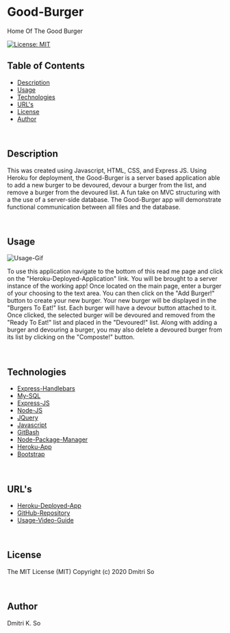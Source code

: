 # Good-Burger
Home Of The Good Burger

[![License: MIT](https://img.shields.io/badge/License-MIT-yellow.svg)](https://opensource.org/licenses/MIT)

## Table of Contents

* [Description](##Description)
* [Usage](##Usage)
* [Technologies](##Technologies)
* [URL's](##URL's)
* [License](##License)
* [Author](##Author)

<br>

## Description

<p>This was created using Javascript, HTML, CSS, and Express JS. Using Heroku for deployment, the Good-Burger is a server based application able to add a new burger to be devoured, devour a burger from the list, and remove a burger from the devoured list. A fun take on MVC structuring with a the use of a server-side database. The Good-Burger app will demonstrate functional communication between all files and the database.</p>

<br>

## Usage



![Usage-Gif](./public/assets/gifs/Good-Burger.gif)


<p>To use this application navigate to the bottom of this read me page and click on the "Heroku-Deployed-Application" link. You will be brought to a server instance of the working app! Once located on the main page, enter a burger of your choosing to the text area. You can then click on the "Add Burger!" button to create your new burger. Your new burger will be displayed in the "Burgers To Eat!" list. Each burger will have a devour button attached to it. Once clicked, the selected burger will be devoured and removed from the "Ready To Eat!" list and placed in the "Devoured!" list. Along with adding a burger and devouring a burger, you may also delete a devoured burger from its list by clicking on the "Composte!" button. </p>

<br>

## Technologies

* [Express-Handlebars](https://www.npmjs.com/package/express-handlebars)
* [My-SQL](https://mysql.com/)
* [Express-JS](https://expressjs.com/)
* [Node-JS](https://nodejs.org/en/)
* [JQuery](https://jquery.com/)
* [Javascript](https://www.javascript.com/)
* [GitBash](https://git-scm.com/downloads)
* [Node-Package-Manager](https://www.npmjs.com/)
* [Heroku-App](https://www.heroku.com/)
* [Bootstrap](https://getbootstrap.com/)


<br>

## URL's

* [Heroku-Deployed-App](https://aqueous-headland-38171.herokuapp.com/)
* [GitHub-Repository](https://github.com/dmitriso/Good-Burger)
* [Usage-Video-Guide](https://youtu.be/fRXYo8s8mYU)

<br>

## License 

<p>The MIT License (MIT) Copyright (c) 2020 Dmitri So</p>

<br>

## Author

Dmitri K. So